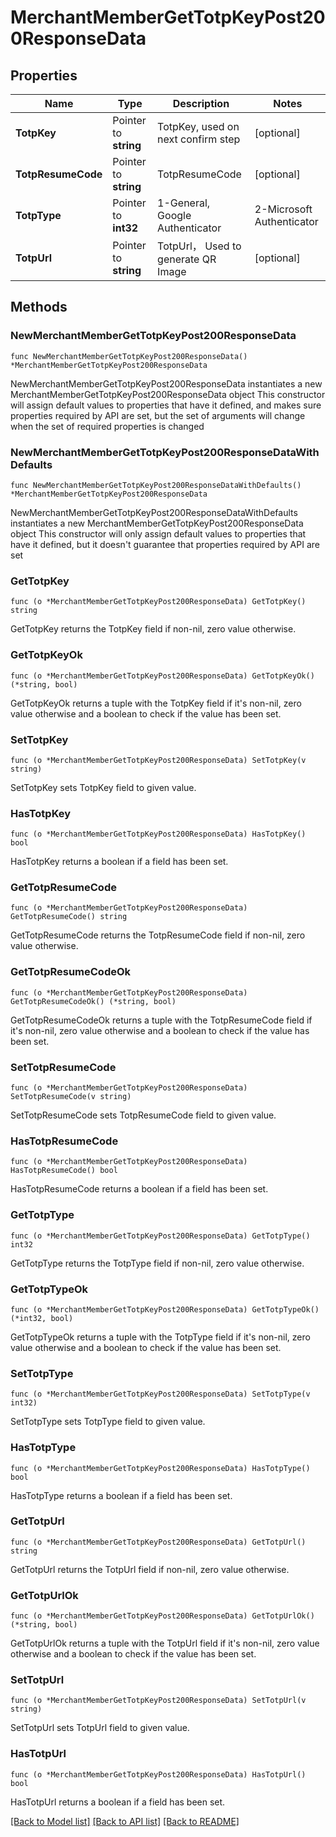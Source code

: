 # MerchantMemberGetTotpKeyPost200ResponseData

## Properties

Name | Type | Description | Notes
------------ | ------------- | ------------- | -------------
**TotpKey** | Pointer to **string** | TotpKey, used on next confirm step | [optional] 
**TotpResumeCode** | Pointer to **string** | TotpResumeCode | [optional] 
**TotpType** | Pointer to **int32** | 1-General, Google Authenticator | 2-Microsoft Authenticator | 3-Authy | 4-1Password | 5-LastPass | 6-FreeOTP | 7-Other TOTP | [optional] 
**TotpUrl** | Pointer to **string** | TotpUrl， Used to generate QR Image | [optional] 

## Methods

### NewMerchantMemberGetTotpKeyPost200ResponseData

`func NewMerchantMemberGetTotpKeyPost200ResponseData() *MerchantMemberGetTotpKeyPost200ResponseData`

NewMerchantMemberGetTotpKeyPost200ResponseData instantiates a new MerchantMemberGetTotpKeyPost200ResponseData object
This constructor will assign default values to properties that have it defined,
and makes sure properties required by API are set, but the set of arguments
will change when the set of required properties is changed

### NewMerchantMemberGetTotpKeyPost200ResponseDataWithDefaults

`func NewMerchantMemberGetTotpKeyPost200ResponseDataWithDefaults() *MerchantMemberGetTotpKeyPost200ResponseData`

NewMerchantMemberGetTotpKeyPost200ResponseDataWithDefaults instantiates a new MerchantMemberGetTotpKeyPost200ResponseData object
This constructor will only assign default values to properties that have it defined,
but it doesn't guarantee that properties required by API are set

### GetTotpKey

`func (o *MerchantMemberGetTotpKeyPost200ResponseData) GetTotpKey() string`

GetTotpKey returns the TotpKey field if non-nil, zero value otherwise.

### GetTotpKeyOk

`func (o *MerchantMemberGetTotpKeyPost200ResponseData) GetTotpKeyOk() (*string, bool)`

GetTotpKeyOk returns a tuple with the TotpKey field if it's non-nil, zero value otherwise
and a boolean to check if the value has been set.

### SetTotpKey

`func (o *MerchantMemberGetTotpKeyPost200ResponseData) SetTotpKey(v string)`

SetTotpKey sets TotpKey field to given value.

### HasTotpKey

`func (o *MerchantMemberGetTotpKeyPost200ResponseData) HasTotpKey() bool`

HasTotpKey returns a boolean if a field has been set.

### GetTotpResumeCode

`func (o *MerchantMemberGetTotpKeyPost200ResponseData) GetTotpResumeCode() string`

GetTotpResumeCode returns the TotpResumeCode field if non-nil, zero value otherwise.

### GetTotpResumeCodeOk

`func (o *MerchantMemberGetTotpKeyPost200ResponseData) GetTotpResumeCodeOk() (*string, bool)`

GetTotpResumeCodeOk returns a tuple with the TotpResumeCode field if it's non-nil, zero value otherwise
and a boolean to check if the value has been set.

### SetTotpResumeCode

`func (o *MerchantMemberGetTotpKeyPost200ResponseData) SetTotpResumeCode(v string)`

SetTotpResumeCode sets TotpResumeCode field to given value.

### HasTotpResumeCode

`func (o *MerchantMemberGetTotpKeyPost200ResponseData) HasTotpResumeCode() bool`

HasTotpResumeCode returns a boolean if a field has been set.

### GetTotpType

`func (o *MerchantMemberGetTotpKeyPost200ResponseData) GetTotpType() int32`

GetTotpType returns the TotpType field if non-nil, zero value otherwise.

### GetTotpTypeOk

`func (o *MerchantMemberGetTotpKeyPost200ResponseData) GetTotpTypeOk() (*int32, bool)`

GetTotpTypeOk returns a tuple with the TotpType field if it's non-nil, zero value otherwise
and a boolean to check if the value has been set.

### SetTotpType

`func (o *MerchantMemberGetTotpKeyPost200ResponseData) SetTotpType(v int32)`

SetTotpType sets TotpType field to given value.

### HasTotpType

`func (o *MerchantMemberGetTotpKeyPost200ResponseData) HasTotpType() bool`

HasTotpType returns a boolean if a field has been set.

### GetTotpUrl

`func (o *MerchantMemberGetTotpKeyPost200ResponseData) GetTotpUrl() string`

GetTotpUrl returns the TotpUrl field if non-nil, zero value otherwise.

### GetTotpUrlOk

`func (o *MerchantMemberGetTotpKeyPost200ResponseData) GetTotpUrlOk() (*string, bool)`

GetTotpUrlOk returns a tuple with the TotpUrl field if it's non-nil, zero value otherwise
and a boolean to check if the value has been set.

### SetTotpUrl

`func (o *MerchantMemberGetTotpKeyPost200ResponseData) SetTotpUrl(v string)`

SetTotpUrl sets TotpUrl field to given value.

### HasTotpUrl

`func (o *MerchantMemberGetTotpKeyPost200ResponseData) HasTotpUrl() bool`

HasTotpUrl returns a boolean if a field has been set.


[[Back to Model list]](../README.md#documentation-for-models) [[Back to API list]](../README.md#documentation-for-api-endpoints) [[Back to README]](../README.md)


